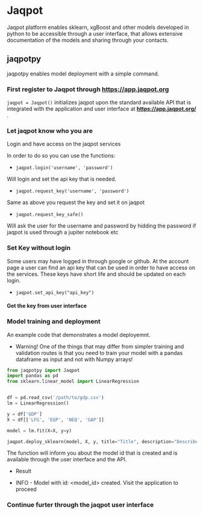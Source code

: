 # Jaqpot 

Jaqpot platform enables sklearn, xgBoost and other models developed in python to be accessible through a user interface, that allows extensive documentation of the models and sharing through your contacts.


## jaqpotpy

jaqpotpy enables model deployment with a simple command. 

### First register to Jaqpot through **https://app.jaqpot.org**

`jaqpot = Jaqpot()`  initializes jaqpot upon the standard available API that 
is integrated with the application and user interface at **https://app.jaqpot.org/** .



 ### Let jaqpot know who you are

Login and have access on the jaqpot services

In order to do so you can use the functions:

* `jaqpot.login('username', 'password')`

Will login and set the api key that is needed.

* `jaqpot.request_key('username', 'password')`

Same as above you request the key and set it on jaqpot

* `jaqpot.request_key_safe()`

Will ask the user for the username and password by hidding the password if 
jaqpot is used through a jupiter notebook etc

### Set Key without login

Some users may have logged in through google or github. At the account page 
a user can find an api key that can be used in order to have access on the services.
These keys have short life and should be updated on each login.

* `jaqpot.set_api_key("api_key")`

#### Get the key from user interface


### Model training and deployment


An example code that demonstrates a model deployemnt.




*  Warning! One of the things that may differ from simpler training and validation routes is that you need to train your model with a pandas dataframe as input and not with Numpy arrays!


```python
from jaqpotpy import Jaqpot
import pandas as pd
from sklearn.linear_model import LinearRegression


df = pd.read_csv('/path/to/gdp.csv')
lm = LinearRegression()

y = df['GDP']
X = df[['LFG', 'EQP', 'NEQ', 'GAP']]

model = lm.fit(X=X, y=y)

jaqpot.deploy_sklearn(model, X, y, title="Title", description="Describe")
```

The function will inform you about the model id that is created and is available through the user interface and the API.


* Result


- INFO - Model with id: <model_id> created. Visit the application to proceed



### Continue furter through the jaqpot user interface




